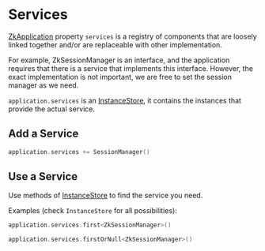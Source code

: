 # Services

[ZkApplication](/src/jsMain/kotlin/zakadabar/stack/frontend/application/ZkApplication.kt) property `services` 
is a registry of components that are loosely linked together and/or are replaceable with other implementation.

For example, ZkSessionManager is an interface, and the application requires that there is a service that implements
this interface. However, the exact implementation is not important, we are free to set the session
manager as we need.

`application.services` is an [InstanceStore](/src/commonMain/kotlin/zakadabar/stack/util/InstanceStore.kt), 
it contains the instances that provide the actual service.

## Add a Service

```kotlin
application.services += SessionManager()
```

## Use a Service

Use methods of [InstanceStore](/src/commonMain/kotlin/zakadabar/stack/util/InstanceStore.kt)
to find the service you need.

Examples (check `InstanceStore` for all possibilities):

```kotlin
application.services.first<ZkSessionManager>()
```

```kotlin
application.services.firstOrNull<ZkSessionManager>()
```

